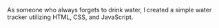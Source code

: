 As someone who always forgets to drink water, I created a simple water tracker utilizing HTML, CSS, and JavaScript.
